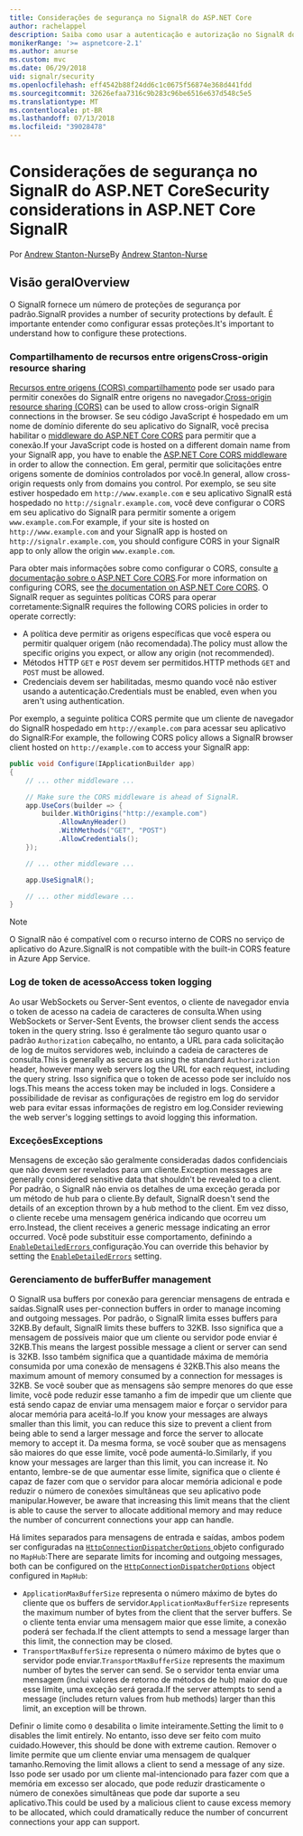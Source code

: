 ```yaml
---
title: Considerações de segurança no SignalR do ASP.NET Core
author: rachelappel
description: Saiba como usar a autenticação e autorização no SignalR do ASP.NET Core.
monikerRange: '>= aspnetcore-2.1'
ms.author: anurse
ms.custom: mvc
ms.date: 06/29/2018
uid: signalr/security
ms.openlocfilehash: eff4542b88f24dd6c1c0675f56874e368d441fdd
ms.sourcegitcommit: 32626efaa7316c9b283c96be6516e637d548c5e5
ms.translationtype: MT
ms.contentlocale: pt-BR
ms.lasthandoff: 07/13/2018
ms.locfileid: "39028478"
---
```

# <a name="security-considerations-in-aspnet-core-signalr"></a><span data-ttu-id="fed23-103">Considerações de segurança no SignalR do ASP.NET Core</span><span class="sxs-lookup"><span data-stu-id="fed23-103">Security considerations in ASP.NET Core SignalR</span></span>

<span data-ttu-id="fed23-104">Por [Andrew Stanton-Nurse](https://twitter.com/anurse)</span><span class="sxs-lookup"><span data-stu-id="fed23-104">By [Andrew Stanton-Nurse](https://twitter.com/anurse)</span></span>

## <a name="overview"></a><span data-ttu-id="fed23-105">Visão geral</span><span class="sxs-lookup"><span data-stu-id="fed23-105">Overview</span></span>

<span data-ttu-id="fed23-106">O SignalR fornece um número de proteções de segurança por padrão.</span><span class="sxs-lookup"><span data-stu-id="fed23-106">SignalR provides a number of security protections by default.</span></span> <span data-ttu-id="fed23-107">É importante entender como configurar essas proteções.</span><span class="sxs-lookup"><span data-stu-id="fed23-107">It's important to understand how to configure these protections.</span></span>

### <a name="cross-origin-resource-sharing"></a><span data-ttu-id="fed23-108">Compartilhamento de recursos entre origens</span><span class="sxs-lookup"><span data-stu-id="fed23-108">Cross-origin resource sharing</span></span>

<span data-ttu-id="fed23-109">[Recursos entre origens (CORS) compartilhamento](https://en.wikipedia.org/wiki/Cross-origin_resource_sharing) pode ser usado para permitir conexões do SignalR entre origens no navegador.</span><span class="sxs-lookup"><span data-stu-id="fed23-109">[Cross-origin resource sharing (CORS)](https://en.wikipedia.org/wiki/Cross-origin_resource_sharing) can be used to allow cross-origin SignalR connections in the browser.</span></span> <span data-ttu-id="fed23-110">Se seu código JavaScript é hospedado em um nome de domínio diferente do seu aplicativo do SignalR, você precisa habilitar o [middleware do ASP.NET Core CORS](xref:security/cors) para permitir que a conexão.</span><span class="sxs-lookup"><span data-stu-id="fed23-110">If your JavaScript code is hosted on a different domain name from your SignalR app, you have to enable the [ASP.NET Core CORS middleware](xref:security/cors) in order to allow the connection.</span></span> <span data-ttu-id="fed23-111">Em geral, permitir que solicitações entre origens somente de domínios controlados por você.</span><span class="sxs-lookup"><span data-stu-id="fed23-111">In general, allow cross-origin requests only from domains you control.</span></span> <span data-ttu-id="fed23-112">Por exemplo, se seu site estiver hospedado em `http://www.example.com` e seu aplicativo SignalR está hospedado no `http://signalr.example.com`, você deve configurar o CORS em seu aplicativo do SignalR para permitir somente a origem `www.example.com`.</span><span class="sxs-lookup"><span data-stu-id="fed23-112">For example, if your site is hosted on `http://www.example.com` and your SignalR app is hosted on `http://signalr.example.com`, you should configure CORS in your SignalR app to only allow the origin `www.example.com`.</span></span>

<span data-ttu-id="fed23-113">Para obter mais informações sobre como configurar o CORS, consulte [a documentação sobre o ASP.NET Core CORS](xref:security/cors).</span><span class="sxs-lookup"><span data-stu-id="fed23-113">For more information on configuring CORS, see [the documentation on ASP.NET Core CORS](xref:security/cors).</span></span> <span data-ttu-id="fed23-114">O SignalR requer as seguintes políticas CORS para operar corretamente:</span><span class="sxs-lookup"><span data-stu-id="fed23-114">SignalR requires the following CORS policies in order to operate correctly:</span></span>

* <span data-ttu-id="fed23-115">A política deve permitir as origens específicas que você espera ou permitir qualquer origem (não recomendada).</span><span class="sxs-lookup"><span data-stu-id="fed23-115">The policy must allow the specific origins you expect, or allow any origin (not recommended).</span></span>
* <span data-ttu-id="fed23-116">Métodos HTTP `GET` e `POST` devem ser permitidos.</span><span class="sxs-lookup"><span data-stu-id="fed23-116">HTTP methods `GET` and `POST` must be allowed.</span></span>
* <span data-ttu-id="fed23-117">Credenciais devem ser habilitadas, mesmo quando você não estiver usando a autenticação.</span><span class="sxs-lookup"><span data-stu-id="fed23-117">Credentials must be enabled, even when you aren't using authentication.</span></span>

<span data-ttu-id="fed23-118">Por exemplo, a seguinte política CORS permite que um cliente de navegador do SignalR hospedado em `http://example.com` para acessar seu aplicativo do SignalR:</span><span class="sxs-lookup"><span data-stu-id="fed23-118">For example, the following CORS policy allows a SignalR browser client hosted on `http://example.com` to access your SignalR app:</span></span>

```csharp
public void Configure(IApplicationBuilder app)
{
    // ... other middleware ...

    // Make sure the CORS middleware is ahead of SignalR.
    app.UseCors(builder => {
        builder.WithOrigins("http://example.com")
            .AllowAnyHeader()
            .WithMethods("GET", "POST")
            .AllowCredentials();
    });

    // ... other middleware ...

    app.UseSignalR();

    // ... other middleware ...
}
```

> [!NOTE]
> <span data-ttu-id="fed23-119">O SignalR não é compatível com o recurso interno de CORS no serviço de aplicativo do Azure.</span><span class="sxs-lookup"><span data-stu-id="fed23-119">SignalR is not compatible with the built-in CORS feature in Azure App Service.</span></span>

### <a name="access-token-logging"></a><span data-ttu-id="fed23-120">Log de token de acesso</span><span class="sxs-lookup"><span data-stu-id="fed23-120">Access token logging</span></span>

<span data-ttu-id="fed23-121">Ao usar WebSockets ou Server-Sent eventos, o cliente de navegador envia o token de acesso na cadeia de caracteres de consulta.</span><span class="sxs-lookup"><span data-stu-id="fed23-121">When using WebSockets or Server-Sent Events, the browser client sends the access token in the query string.</span></span> <span data-ttu-id="fed23-122">Isso é geralmente tão seguro quanto usar o padrão `Authorization` cabeçalho, no entanto, a URL para cada solicitação de log de muitos servidores web, incluindo a cadeia de caracteres de consulta.</span><span class="sxs-lookup"><span data-stu-id="fed23-122">This is generally as secure as using the standard `Authorization` header, however many web servers log the URL for each request, including the query string.</span></span> <span data-ttu-id="fed23-123">Isso significa que o token de acesso pode ser incluído nos logs.</span><span class="sxs-lookup"><span data-stu-id="fed23-123">This means the access token may be included in logs.</span></span> <span data-ttu-id="fed23-124">Considere a possibilidade de revisar as configurações de registro em log do servidor web para evitar essas informações de registro em log.</span><span class="sxs-lookup"><span data-stu-id="fed23-124">Consider reviewing the web server's logging settings to avoid logging this information.</span></span>

### <a name="exceptions"></a><span data-ttu-id="fed23-125">Exceções</span><span class="sxs-lookup"><span data-stu-id="fed23-125">Exceptions</span></span>

<span data-ttu-id="fed23-126">Mensagens de exceção são geralmente consideradas dados confidenciais que não devem ser revelados para um cliente.</span><span class="sxs-lookup"><span data-stu-id="fed23-126">Exception messages are generally considered sensitive data that shouldn't be revealed to a client.</span></span> <span data-ttu-id="fed23-127">Por padrão, o SignalR não envia os detalhes de uma exceção gerada por um método de hub para o cliente.</span><span class="sxs-lookup"><span data-stu-id="fed23-127">By default, SignalR doesn't send the details of an exception thrown by a hub method to the client.</span></span> <span data-ttu-id="fed23-128">Em vez disso, o cliente recebe uma mensagem genérica indicando que ocorreu um erro.</span><span class="sxs-lookup"><span data-stu-id="fed23-128">Instead, the client receives a generic message indicating an error occurred.</span></span> <span data-ttu-id="fed23-129">Você pode substituir esse comportamento, definindo a [ `EnableDetailedErrors` ](xref:signalr/configuration#configure-server-options) configuração.</span><span class="sxs-lookup"><span data-stu-id="fed23-129">You can override this behavior by setting the [`EnableDetailedErrors`](xref:signalr/configuration#configure-server-options) setting.</span></span>

### <a name="buffer-management"></a><span data-ttu-id="fed23-130">Gerenciamento de buffer</span><span class="sxs-lookup"><span data-stu-id="fed23-130">Buffer management</span></span>

<span data-ttu-id="fed23-131">O SignalR usa buffers por conexão para gerenciar mensagens de entrada e saídas.</span><span class="sxs-lookup"><span data-stu-id="fed23-131">SignalR uses per-connection buffers in order to manage incoming and outgoing messages.</span></span> <span data-ttu-id="fed23-132">Por padrão, o SignalR limita esses buffers para 32KB.</span><span class="sxs-lookup"><span data-stu-id="fed23-132">By default, SignalR limits these buffers to 32KB.</span></span> <span data-ttu-id="fed23-133">Isso significa que a mensagem de possíveis maior que um cliente ou servidor pode enviar é 32KB.</span><span class="sxs-lookup"><span data-stu-id="fed23-133">This means the largest possible message a client or server can send is 32KB.</span></span> <span data-ttu-id="fed23-134">Isso também significa que a quantidade máxima de memória consumida por uma conexão de mensagens é 32KB.</span><span class="sxs-lookup"><span data-stu-id="fed23-134">This also means the maximum amount of memory consumed by a connection for messages is 32KB.</span></span> <span data-ttu-id="fed23-135">Se você souber que as mensagens são sempre menores do que esse limite, você pode reduzir esse tamanho a fim de impedir que um cliente que está sendo capaz de enviar uma mensagem maior e forçar o servidor para alocar memória para aceitá-lo.</span><span class="sxs-lookup"><span data-stu-id="fed23-135">If you know your messages are always smaller than this limit, you can reduce this size to prevent a client from being able to send a larger message and force the server to allocate memory to accept it.</span></span> <span data-ttu-id="fed23-136">Da mesma forma, se você souber que as mensagens são maiores do que esse limite, você pode aumentá-lo.</span><span class="sxs-lookup"><span data-stu-id="fed23-136">Similarly, if you know your messages are larger than this limit, you can increase it.</span></span> <span data-ttu-id="fed23-137">No entanto, lembre-se de que aumentar esse limite, significa que o cliente é capaz de fazer com que o servidor para alocar memória adicional e pode reduzir o número de conexões simultâneas que seu aplicativo pode manipular.</span><span class="sxs-lookup"><span data-stu-id="fed23-137">However, be aware that increasing this limit means that the client is able to cause the server to allocate additional memory and may reduce the number of concurrent connections your app can handle.</span></span>

<span data-ttu-id="fed23-138">Há limites separados para mensagens de entrada e saídas, ambos podem ser configuradas na [ `HttpConnectionDispatcherOptions` ](xref:signalr/configuration#configure-server-options) objeto configurado no `MapHub`:</span><span class="sxs-lookup"><span data-stu-id="fed23-138">There are separate limits for incoming and outgoing messages, both can be configured on the [`HttpConnectionDispatcherOptions`](xref:signalr/configuration#configure-server-options) object configured in `MapHub`:</span></span>

* <span data-ttu-id="fed23-139">`ApplicationMaxBufferSize` representa o número máximo de bytes do cliente que os buffers de servidor.</span><span class="sxs-lookup"><span data-stu-id="fed23-139">`ApplicationMaxBufferSize` represents the maximum number of bytes from the client that the server buffers.</span></span> <span data-ttu-id="fed23-140">Se o cliente tenta enviar uma mensagem maior que esse limite, a conexão poderá ser fechada.</span><span class="sxs-lookup"><span data-stu-id="fed23-140">If the client attempts to send a message larger than this limit, the connection may be closed.</span></span>
* <span data-ttu-id="fed23-141">`TransportMaxBufferSize` representa o número máximo de bytes que o servidor pode enviar.</span><span class="sxs-lookup"><span data-stu-id="fed23-141">`TransportMaxBufferSize` represents the maximum number of bytes the server can send.</span></span> <span data-ttu-id="fed23-142">Se o servidor tenta enviar uma mensagem (inclui valores de retorno de métodos de hub) maior do que esse limite, uma exceção será gerada.</span><span class="sxs-lookup"><span data-stu-id="fed23-142">If the server attempts to send a message (includes return values from hub methods) larger than this limit, an exception will be thrown.</span></span>

<span data-ttu-id="fed23-143">Definir o limite como `0` desabilita o limite inteiramente.</span><span class="sxs-lookup"><span data-stu-id="fed23-143">Setting the limit to `0` disables the limit entirely.</span></span> <span data-ttu-id="fed23-144">No entanto, isso deve ser feito com muito cuidado.</span><span class="sxs-lookup"><span data-stu-id="fed23-144">However, this should be done with extreme caution.</span></span> <span data-ttu-id="fed23-145">Remover o limite permite que um cliente enviar uma mensagem de qualquer tamanho.</span><span class="sxs-lookup"><span data-stu-id="fed23-145">Removing the limit allows a client to send a message of any size.</span></span> <span data-ttu-id="fed23-146">Isso pode ser usado por um cliente mal-intencionado para fazer com que a memória em excesso ser alocado, que pode reduzir drasticamente o número de conexões simultâneas que pode dar suporte a seu aplicativo.</span><span class="sxs-lookup"><span data-stu-id="fed23-146">This could be used by a malicious client to cause excess memory to be allocated, which could dramatically reduce the number of concurrent connections your app can support.</span></span>
